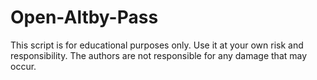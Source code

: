 # Open-Altby-Pass 
This script is for educational purposes only. Use it at your own risk and responsibility. The authors are not responsible for any damage that may occur.

